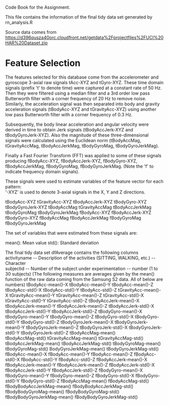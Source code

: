 Code Book for the Assignment.

This file contains the information of the final tidy data set generated by rn_analysis.R

Source data comes from 
https://d396qusza40orc.cloudfront.net/getdata%2Fprojectfiles%2FUCI%20HAR%20Dataset.zip

Feature Selection 
=================

The features selected for this database come from the accelerometer and gyroscope 3-axial raw signals tAcc-XYZ and tGyro-XYZ. These time domain signals (prefix 't' to denote time) were captured at a constant rate of 50 Hz. Then they were filtered using a median filter and a 3rd order low pass Butterworth filter with a corner frequency of 20 Hz to remove noise. Similarly, the acceleration signal was then separated into body and gravity acceleration signals (tBodyAcc-XYZ and tGravityAcc-XYZ) using another low pass Butterworth filter with a corner frequency of 0.3 Hz. 

Subsequently, the body linear acceleration and angular velocity were derived in time to obtain Jerk signals (tBodyAccJerk-XYZ and tBodyGyroJerk-XYZ). Also the magnitude of these three-dimensional signals were calculated using the Euclidean norm (tBodyAccMag, tGravityAccMag, tBodyAccJerkMag, tBodyGyroMag, tBodyGyroJerkMag). 

Finally a Fast Fourier Transform (FFT) was applied to some of these signals producing fBodyAcc-XYZ, fBodyAccJerk-XYZ, fBodyGyro-XYZ, fBodyAccJerkMag, fBodyGyroMag, fBodyGyroJerkMag. (Note the 'f' to indicate frequency domain signals). 

These signals were used to estimate variables of the feature vector for each pattern:  
'-XYZ' is used to denote 3-axial signals in the X, Y and Z directions.

tBodyAcc-XYZ
tGravityAcc-XYZ
tBodyAccJerk-XYZ
tBodyGyro-XYZ
tBodyGyroJerk-XYZ
tBodyAccMag
tGravityAccMag
tBodyAccJerkMag
tBodyGyroMag
tBodyGyroJerkMag
fBodyAcc-XYZ
fBodyAccJerk-XYZ
fBodyGyro-XYZ
fBodyAccMag
fBodyAccJerkMag
fBodyGyroMag
fBodyGyroJerkMag

The set of variables that were estimated from these signals are: 

mean(): Mean value
std(): Standard deviation

The final tidy data set dfAverage contains the following columns
activityname -- Description of the activities (SITTING, WALKING, etc.) -- Character           
subjectid -- Number of the subject under experimentation -- number (1 to 30 subjects) 
(The following measures are averages given by the mean() function of the raw data coming from the Samsung S2 data. All of below are numbers)
tBodyAcc-mean()-X   tBodyAcc-mean()-Y   tBodyAcc-mean()-Z
tBodyAcc-std()-X  tBodyAcc-std()-Y  tBodyAcc-std()-Z
tGravityAcc-mean()-X  tGravityAcc-mean()-Y  tGravityAcc-mean()-Z
tGravityAcc-std()-X   tGravityAcc-std()-Y   tGravityAcc-std()-Z
tBodyAccJerk-mean()-X   tBodyAccJerk-mean()-Y   tBodyAccJerk-mean()-Z
tBodyAccJerk-std()-X  tBodyAccJerk-std()-Y    tBodyAccJerk-std()-Z
tBodyGyro-mean()-X    tBodyGyro-mean()-Y    tBodyGyro-mean()-Z
tBodyGyro-std()-X     tBodyGyro-std()-Y   tBodyGyro-std()-Z
tBodyGyroJerk-mean()-X    tBodyGyroJerk-mean()-Y    tBodyGyroJerk-mean()-Z
tBodyGyroJerk-std()-X     tBodyGyroJerk-std()-Y     tBodyGyroJerk-std()-Z
tBodyAccMag-mean()         
tBodyAccMag-std()
tGravityAccMag-mean()
tGravityAccMag-std()
tBodyAccJerkMag-mean()
tBodyAccJerkMag-std()
tBodyGyroMag-mean()
tBodyGyroMag-std()
BodyGyroJerkMag-mean()
tBodyGyroJerkMag-std()
fBodyAcc-mean()-X     fBodyAcc-mean()-Y   fBodyAcc-mean()-Z
fBodyAcc-std()-X      fBodyAcc-std()-Y    fBodyAcc-std()-Z
fBodyAccJerk-mean()-X     fBodyAccJerk-mean()-Y   fBodyAccJerk-mean()-Z
fBodyAccJerk-std()-X      fBodyAccJerk-std()-Y    fBodyAccJerk-std()-Z
fBodyGyro-mean()-X    fBodyGyro-mean()-Y    fBodyGyro-mean()-Z
fBodyGyro-std()-X     fBodyGyro-std()-Y   fBodyGyro-std()-Z
fBodyAccMag-mean()
fBodyAccMag-std()
fBodyBodyAccJerkMag-mean()
fBodyBodyAccJerkMag-std()
fBodyBodyGyroMag-mean()
fBodyBodyGyroMag-std()
fBodyBodyGyroJerkMag-mean()
fBodyBodyGyroJerkMag-std()




